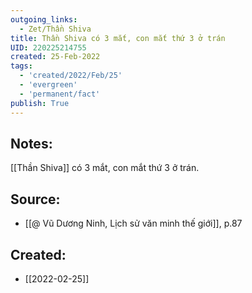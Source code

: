 ```yaml
---
outgoing_links:
  - Zet/Thần Shiva
title: Thần Shiva có 3 mắt, con mắt thứ 3 ở trán
UID: 220225214755
created: 25-Feb-2022
tags:
  - 'created/2022/Feb/25'
  - 'evergreen'
  - 'permanent/fact'
publish: True
---
```

## Notes:
[[Thần Shiva]] có 3 mắt, con mắt thứ 3 ở trán.

## Source:
- [[@ Vũ Dương Ninh, Lịch sử văn minh thế giới]], p.87




## Created:
- [[2022-02-25]]
